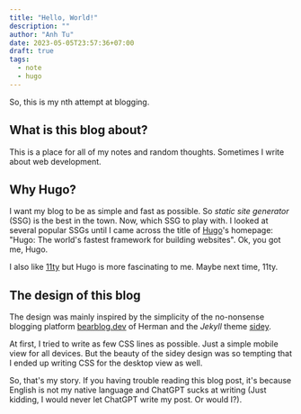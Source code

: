 ```yaml
---
title: "Hello, World!"
description: ""
author: "Anh Tu"
date: 2023-05-05T23:57:36+07:00
draft: true
tags:
  - note
  - hugo
---
```


So, this is my nth attempt at blogging.

<!--more-->

## What is this blog about?

This is a place for all of my notes and random thoughts. Sometimes I write about web development.

## Why Hugo?

I want my blog to be as simple and fast as possible. So _static site generator_ (SSG) is the best in the town. Now, which SSG to play with. I looked at several popular SSGs until I came across the title of [Hugo](https://gohugo.io/)'s homepage: "Hugo: The world's fastest framework for building websites". Ok, you got me, Hugo.

I also like [11ty](https://www.11ty.dev/) but Hugo is more fascinating to me. Maybe next time, 11ty.

## The design of this blog

The design was mainly inspired by the simplicity of the no-nonsense blogging platform [bearblog.dev](https://bearblog.dev) of Herman and the _Jekyll_ theme [sidey](https://sidey-jekyll.netlify.app/).

At first, I tried to write as few CSS lines as possible. Just a simple mobile view for all devices. But the beauty of the sidey design was so tempting that I ended up writing CSS for the desktop view as well.

So, that's my story. If you having trouble reading this blog post, it's because English is not my native language and ChatGPT sucks at writing (Just kidding, I would never let ChatGPT write my post. Or would I?).
